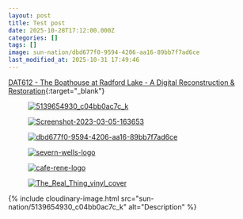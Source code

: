 ```yaml
---
layout: post
title: Test post
date: 2025-10-28T17:12:00.000Z
categories: []
tags: []
image: sun-nation/dbd677f0-9594-4206-aa16-89bb7f7ad6ce
last_modified_at: 2025-10-31 17:49:46
---
```


[DAT612 - The Boathouse at Radford Lake - A Digital Reconstruction & Restoration](/dat612-the-boathouse-at-radford-lake-a-digital-reconstruction-restoration/){:target="_blank"}
<div class="gallery">
<figure><a href="https://res.cloudinary.com/circleseven/image/upload/q_auto,f_auto/v1761392216/sun-nation/5139654930_c04bb0ac7c_k"><img src="https://res.cloudinary.com/circleseven/image/upload/w_800,f_auto,q_auto/v1761392216/sun-nation/5139654930_c04bb0ac7c_k" alt="5139654930_c04bb0ac7c_k" loading="lazy"></a></figure>
<figure><a href="https://res.cloudinary.com/circleseven/image/upload/q_auto,f_auto/v1761392215/sun-nation/Screenshot-2023-03-05-163653"><img src="https://res.cloudinary.com/circleseven/image/upload/w_800,f_auto,q_auto/v1761392215/sun-nation/Screenshot-2023-03-05-163653" alt="Screenshot-2023-03-05-163653" loading="lazy"></a></figure>
<figure><a href="https://res.cloudinary.com/circleseven/image/upload/q_auto,f_auto/v1761392214/sun-nation/dbd677f0-9594-4206-aa16-89bb7f7ad6ce"><img src="https://res.cloudinary.com/circleseven/image/upload/w_800,f_auto,q_auto/v1761392214/sun-nation/dbd677f0-9594-4206-aa16-89bb7f7ad6ce" alt="dbd677f0-9594-4206-aa16-89bb7f7ad6ce" loading="lazy"></a></figure>
<figure><a href="https://res.cloudinary.com/circleseven/image/upload/q_auto,f_auto/v1761392069/sun-nation/severn-wells-logo.avif"><img src="https://res.cloudinary.com/circleseven/image/upload/w_800,f_auto,q_auto/v1761392069/sun-nation/severn-wells-logo.avif" alt="severn-wells-logo" loading="lazy"></a></figure>
<figure><a href="https://res.cloudinary.com/circleseven/image/upload/q_auto,f_auto/v1761392070/sun-nation/cafe-rene-logo"><img src="https://res.cloudinary.com/circleseven/image/upload/w_800,f_auto,q_auto/v1761392070/sun-nation/cafe-rene-logo" alt="cafe-rene-logo" loading="lazy"></a></figure>
<figure><a href="https://res.cloudinary.com/circleseven/image/upload/q_auto,f_auto/v1761392076/sun-nation/The_Real_Thing_vinyl_cover"><img src="https://res.cloudinary.com/circleseven/image/upload/w_800,f_auto,q_auto/v1761392076/sun-nation/The_Real_Thing_vinyl_cover" alt="The_Real_Thing_vinyl_cover" loading="lazy"></a></figure>

</div>

{% include cloudinary-image.html src="sun-nation/5139654930_c04bb0ac7c_k" alt="Description" %}
